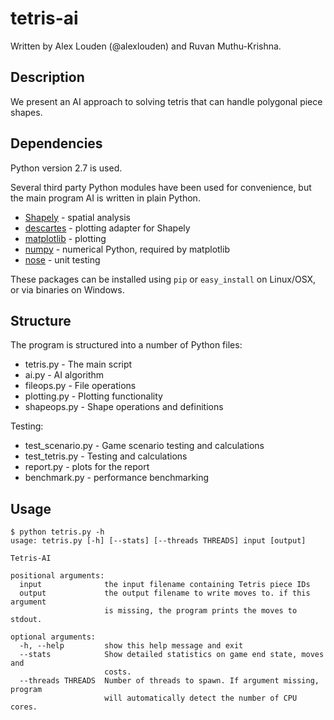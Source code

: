 tetris-ai
=========

Written by Alex Louden (@alexlouden) and Ruvan Muthu-Krishna. 

Description
-----------

We present an AI approach to solving tetris that can handle polygonal piece shapes.


Dependencies
------------

Python version 2.7 is used.

Several third party Python modules have been used for convenience, but the main program AI is written in plain Python.

 * [Shapely](http://toblerity.github.io/shapely/manual.html) - spatial analysis
 * [descartes](https://pypi.python.org/pypi/descartes) - plotting adapter for Shapely
 * [matplotlib](http://matplotlib.org/) - plotting
 * [numpy](http://numpy.scipy.org/) - numerical Python, required by matplotlib
 * [nose](https://nose.readthedocs.org/en/latest/) - unit testing

These packages can be installed using `pip` or `easy_install` on Linux/OSX, or via binaries on Windows.

Structure
---------

The program is structured into a number of Python files:

 * tetris.py - The main script
 * ai.py - AI algorithm
 * fileops.py - File operations
 * plotting.py - Plotting functionality
 * shapeops.py - Shape operations and definitions

Testing:
 * test_scenario.py - Game scenario testing and calculations
 * test_tetris.py - Testing and calculations
 * report.py - plots for the report
 * benchmark.py - performance benchmarking 

Usage
-----

    $ python tetris.py -h
    usage: tetris.py [-h] [--stats] [--threads THREADS] input [output]

    Tetris-AI

    positional arguments:
      input              the input filename containing Tetris piece IDs
      output             the output filename to write moves to. if this argument
                         is missing, the program prints the moves to stdout.

    optional arguments:
      -h, --help         show this help message and exit
      --stats            Show detailed statistics on game end state, moves and
                         costs.
      --threads THREADS  Number of threads to spawn. If argument missing, program
                         will automatically detect the number of CPU cores.

